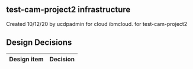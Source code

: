 ## test-cam-project2 infrastructure

Created 10/12/20 by ucdpadmin for cloud ibmcloud. for test-cam-project2


## Design Decisions
| Design item                | Decision|
| :----------------------------------- | :--------------------------------------------------------------------------------|
